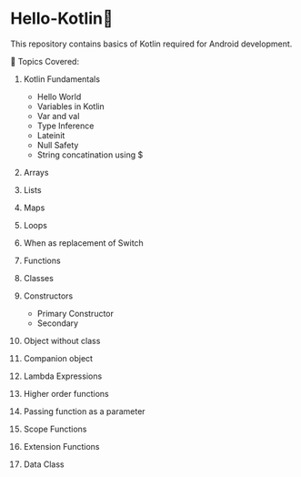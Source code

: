 # Hello-Kotlin👋
This repository contains basics of Kotlin required for Android development.

📌 Topics Covered:

1. Kotlin Fundamentals
   * Hello World
   * Variables in Kotlin
   * Var and val
   * Type Inference
   * Lateinit
   * Null Safety
   * String concatination using $
 
2. Arrays 
3. Lists
4. Maps
5. Loops
6. When as replacement of Switch
7. Functions
8. Classes
9. Constructors
   * Primary Constructor
   * Secondary
  
10. Object without class
11. Companion object
12. Lambda Expressions
13. Higher order functions
14. Passing function as a parameter
15. Scope Functions
16. Extension Functions
17. Data Class
